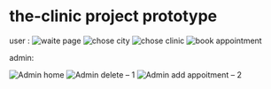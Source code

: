 # the-clinic project prototype
user :
![waite page](https://user-images.githubusercontent.com/114994337/227740754-b8e918ed-528b-408a-b521-fcada39024f3.png)
![chose city](https://user-images.githubusercontent.com/114994337/227740737-f26cbfcb-0eff-4c99-89fb-305b08679ceb.png)
![chose clinic](https://user-images.githubusercontent.com/114994337/227740744-eed1ee4a-ad5f-4b57-9892-f4e6710b3ac1.png)
![book appointment](https://user-images.githubusercontent.com/114994337/227740750-975ed946-78b4-478c-88bd-666538fb8bcd.png)

admin: 

![Admin home](https://user-images.githubusercontent.com/114994337/227740766-dfc107c7-568e-4afc-9590-c1c8f37ecb0e.png)
![Admin delete – 1](https://user-images.githubusercontent.com/114994337/227740778-d25dcb59-c59d-4bc9-947f-36caa6058a3d.png)
![Admin add appoitment – 2](https://user-images.githubusercontent.com/114994337/227740785-b03c187d-b82e-453c-a67c-3a880cfc6b64.png)
